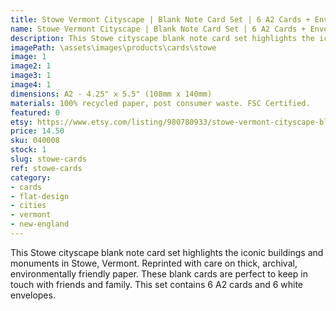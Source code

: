 ```yaml
---
title: Stowe Vermont Cityscape | Blank Note Card Set | 6 A2 Cards + Envelopes
name: Stowe Vermont Cityscape | Blank Note Card Set | 6 A2 Cards + Envelopes
description: This Stowe cityscape blank note card set highlights the iconic buildings and monuments in Stowe, Vermont. Reprinted with care on thick, archival, environmentally friendly paper.
imagePath: \assets\images\products\cards\stowe
image: 1
image2: 1
image3: 1
image4: 1
dimensions: A2 - 4.25" x 5.5" (108mm x 140mm)
materials: 100% recycled paper, post consumer waste. FSC Certified.
featured: 0
etsy: https://www.etsy.com/listing/980780933/stowe-vermont-cityscape-blank-note-card
price: 14.50
sku: 040008
stock: 1
slug: stowe-cards
ref: stowe-cards
category:
- cards
- flat-design
- cities
- vermont
- new-england
---
```

This Stowe cityscape blank note card set highlights the iconic buildings and monuments in Stowe, Vermont. Reprinted with care on thick, archival, environmentally friendly paper. These blank cards are perfect to keep in touch with friends and family. This set contains 6 A2 cards and 6 white envelopes.
